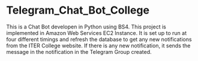 # Telegram_Chat_Bot_College
This is a Chat Bot developen in Python using BS4. This project is implemented in Amazon Web Services EC2 Instance. It is set up to run at four different timings and refresh the database to get any new notifications from the ITER College website. If there is any new notification, it sends the message in the notification in the Telegram Group created.
